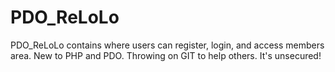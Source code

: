 # PDO_ReLoLo
PDO_ReLoLo contains where users can register, login, and access members area. New to PHP and PDO. Throwing on GIT to help others. It's unsecured!
